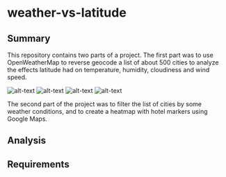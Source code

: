 # weather-vs-latitude

## Summary
This repository contains two parts of a project. The first part was to use OpenWeatherMap to reverse geocode a list of about 500 cities to analyze the effects latitude had on temperature, humidity, cloudiness and wind speed. 

![alt-text](https://raw.githubusercontent.com/jonathanpiech/weather-vs-latitude/master/PyWeather/tvl.png "temperature vs. latitude")
![alt-text](https://raw.githubusercontent.com/jonathanpiech/weather-vs-latitude/master/PyWeather/hvl.png "humidity vs. latitude")
![alt-text](https://raw.githubusercontent.com/jonathanpiech/weather-vs-latitude/master/PyWeather/cvl.png "cloudiness vs. latitude")
![alt-text](https://raw.githubusercontent.com/jonathanpiech/weather-vs-latitude/master/PyWeather/wsvl.png "wind speed vs. latitude")


The second part of the project was to filter the list of cities by some weather conditions, and to create a heatmap with hotel markers using Google Maps.

## Analysis


## Requirements